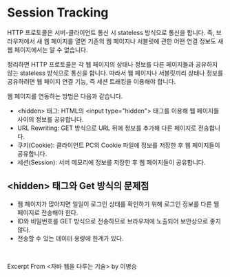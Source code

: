 # Session Tracking

HTTP 프로토콜은 서버-클라이언트 통신 시 stateless 방식으로 통신을 합니다. 즉, 브라우저에서 새 웹 페이지를 열면 기존의 웹 페이지나 서블릿에 관한 어떤 연결 정보도 새 웹 페이지에서는 알 수 없습니다.

정리하면 HTTP 프로토콜은 각 웹 페이지의 상태나 정보를 다른 페이지들과 공유하지 않는 stateless 방식으로 통신을 합니다. 따라서 웹 페이지나 서블릿끼리 상태나 정보를 공유하려면 웹 페이지 연결 기능, 즉 세션 트래킹을 이용해야 합니다.

웹 페이지를 연동하는 방법은 다음과 같습니다.

- \<hidden\> 태그: HTML의 \<input type="hidden"\> 태그를 이용해 웹 페이지들 사이의 정보를 공유합니다.
- URL Rewriting: GET 방식으로 URL 뒤에 정보를 추가해 다른 페이지로 전송합니다.
- 쿠키(Cookie): 클라이언트 PC의 Cookie 파일에 정보를 저장한 후 웹 페이지들이 공유합니다.
- 세션(Session): 서버 메모리에 정보를 저장한 후 웹 페이지들이 공유합니다.

## \<hidden\> 태그와 Get 방식의 문제점

- 웹 페이지가 많아지면 일일이 로그인 상태를 확인하기 위해 로그인 정보를 다른 웹 페이지로 전송해야 한다.
- ID와 비밀번호를 GET 방식으로 전송하므로 브라우저에 노출되어 보안상으로 좋지않다.
- 전송할 수 있는 데이터 용량에 한계가 있다.

&nbsp;

Excerpt From <자바 웹을 다루는 기술> by 이병승